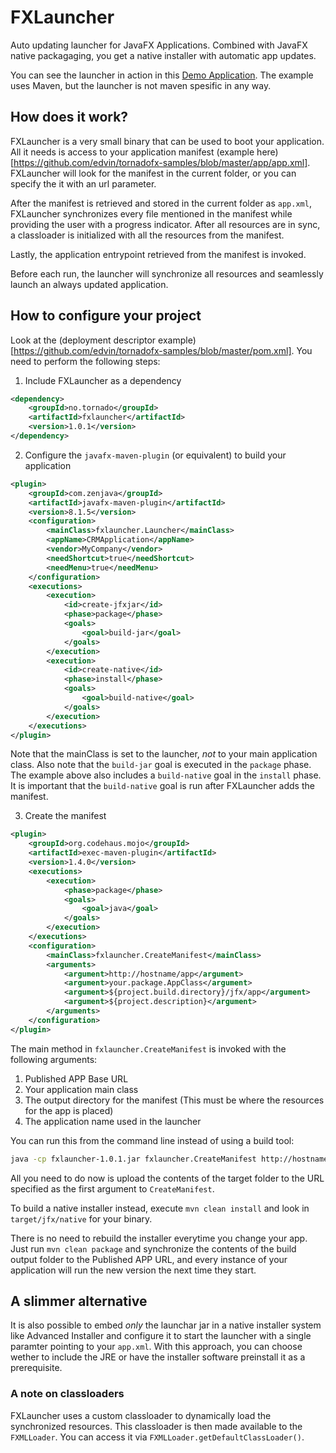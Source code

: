 # FXLauncher

Auto updating launcher for JavaFX Applications. Combined with JavaFX native packagaging, you get
a native installer with automatic app updates.

You can see the launcher in action in this [Demo Application](https://github.com/edvin/tornadofx-samples). The
example uses Maven, but the launcher is not maven spesific in any way.

## How does it work?

FXLauncher is a very small binary that can be used to boot your application. All it needs is access to your application 
manifest (example here)[https://github.com/edvin/tornadofx-samples/blob/master/app/app.xml]. FXLauncher will look
for the manifest in the current folder, or you can specify the it with an url parameter.
 
After the manifest is retrieved and stored in the current folder as `app.xml`, FXLauncher synchronizes every file
 mentioned in the manifest while providing the user with a progress indicator. After all resources are in sync,
 a classloader is initialized with all the resources from the manifest.
 
Lastly, the application entrypoint retrieved from the manifest is invoked.

Before each run, the launcher will synchronize all resources and seamlessly launch an always updated application.

## How to configure your project

Look at the (deployment descriptor example)[https://github.com/edvin/tornadofx-samples/blob/master/pom.xml]. You need
to perform the following steps:

1. Include FXLauncher as a dependency

```xml
<dependency>
	<groupId>no.tornado</groupId>
	<artifactId>fxlauncher</artifactId>
	<version>1.0.1</version>
</dependency>
```

2. Configure the `javafx-maven-plugin` (or equivalent) to build your application

```xml
<plugin>
	<groupId>com.zenjava</groupId>
	<artifactId>javafx-maven-plugin</artifactId>
	<version>8.1.5</version>
	<configuration>
		<mainClass>fxlauncher.Launcher</mainClass>
		<appName>CRMApplication</appName>
		<vendor>MyCompany</vendor>
		<needShortcut>true</needShortcut>
		<needMenu>true</needMenu>
	</configuration>
	<executions>
		<execution>
			<id>create-jfxjar</id>
			<phase>package</phase>
			<goals>
				<goal>build-jar</goal>
			</goals>
		</execution>
		<execution>
			<id>create-native</id>
			<phase>install</phase>
			<goals>
				<goal>build-native</goal>
			</goals>
		</execution>
	</executions>
</plugin>
```

Note that the mainClass is set to the launcher, _not_ to your main application class. Also note that the `build-jar`
goal is executed in the `package` phase. The example above also includes a `build-native` goal in the `install` phase.
It is important that the `build-native` goal is run after FXLauncher adds the manifest.

3. Create the manifest

```xml
<plugin>
	<groupId>org.codehaus.mojo</groupId>
	<artifactId>exec-maven-plugin</artifactId>
	<version>1.4.0</version>
	<executions>
		<execution>
			<phase>package</phase>
			<goals>
				<goal>java</goal>
			</goals>
		</execution>
	</executions>
	<configuration>
		<mainClass>fxlauncher.CreateManifest</mainClass>
		<arguments>
			<argument>http://hostname/app</argument>
			<argument>your.package.AppClass</argument>
			<argument>${project.build.directory}/jfx/app</argument>
			<argument>${project.description}</argument>
		</arguments>
	</configuration>
</plugin>
```

The main method in `fxlauncher.CreateManifest` is invoked with the following arguments:
 1. Published APP Base URL
 2. Your application main class
 3. The output directory for the manifest (This must be where the resources for the app is placed)
 4. The application name used in the launcher

You can run this from the command line instead of using a build tool:
 
```bash
java -cp fxlauncher-1.0.1.jar fxlauncher.CreateManifest http://hostname/app your.package.AppClass target/jfx/app MyApp
```

All you need to do now is upload the contents of the target folder to the URL specified as the first argument to `CreateManifest`.

To build a native installer instead, execute `mvn clean install` and look in `target/jfx/native` for your binary.

There is no need to rebuild the installer everytime you change your app. Just run `mvn clean package` and synchronize
the contents of the build output folder to the Published APP URL, and every instance of your application will run
the new version the next time they start.

## A slimmer alternative

It is also possible to embed _only_ the launchar jar in a native installer system like Advanced Installer
and configure it to start the launcher with a single paramter pointing to your `app.xml`. With this approach,
you can choose wether to include the JRE or have the installer software preinstall it as a prerequisite.

### A note on classloaders

FXLauncher uses a custom classloader to dynamically load the synchronized resources. This classloader is 
then made available to the `FXMLLoader`. You can access it via `FXMLLoader.getDefaultClassLoader()`.